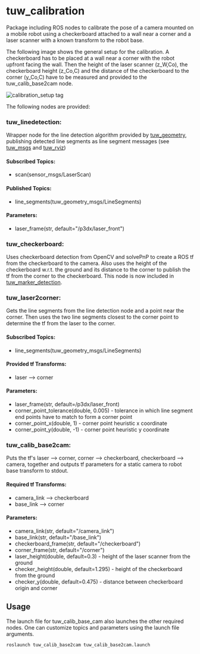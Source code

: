 # tuw_calibration

Package including ROS nodes to calibrate the pose of a camera mounted on a mobile robot using a checkerboard attached to a wall near a corner and a laser scanner with a known transform to the robot base.

The following image shows the general setup for the calibration. A checkerboard has to be placed at a wall near a corner with the robot upfront facing the wall. Then the height of the laser scanner (z_W,Co), the checkerboard height (z_Co,C) and the distance of the checkerboard to the corner (y_Co,C) have to be measured and provided to the tuw_calib_base2cam node.

![calibration_setup tag](https://github.com/tuw-robotics/tuw_calibration/blob/master/pics/calibration.png)

The following nodes are provided:

### **tuw_linedetection:**
Wrapper node for the line detection algorithm provided by [tuw_geometry](https://github.com/tuw-robotics/tuw_geometry), publishing detected line segments as line segment messages (see [tuw_msgs](https://github.com/tuw-robotics/tuw_msgs) and [tuw_rviz](https://github.com/tuw-robotics/tuw_rviz))

#### **Subscribed Topics:**
* scan(sensor_msgs/LaserScan)

#### **Published Topics:**
* line_segments(tuw_geometry_msgs/LineSegments)

#### **Parameters:**
* laser_frame(str, default="/p3dx/laser_front")

### **tuw_checkerboard:**
Uses checkerboard detection from OpenCV and solvePnP to create a ROS tf from the checkerboard to the camera. Also uses the height of the checkerboard w.r.t. the ground and its distance to the corner to publish the tf from the corner to the checkerboard.
This node is now included in [tuw_marker_detection](https://github.com/tuw-robotics/tuw_marker_detection/tree/kinetic-devel).

### **tuw_laser2corner:**
Gets the line segments from the line detection node and a point near the corner. Then uses the two line segments closest to the corner point to determine the tf from the laser to the corner.

#### **Subscribed Topics:**
* line_segments(tuw_geometry_msgs/LineSegments)

#### **Provided tf Transforms:**
* laser --> corner

#### **Parameters:**
* laser_frame(str, default=/p3dx/laser_front)
* corner_point_tolerance(double, 0.005) - tolerance in which line segment end points have to match to form a corner point
* corner_point_x(double, 1) - corner point heuristic x coordinate
* corner_point_y(double, -1) - corner point heuristic y coordinate

### **tuw_calib_base2cam:**
Puts the tf's laser --> corner, corner --> checkerboard, checkerboard --> camera, together and outputs tf parameters for a static camera to robot base transform to stdout.

#### **Required tf Transforms:**
* camera_link --> checkerboard
* base_link --> corner

#### **Parameters:**
* camera_link(str, default="/camera_link")
* base_link(str, default="/base_link")
* checkerboard_frame(str, default="/checkerboard")
* corner_frame(str, default="/corner")
* laser_height(double, default=0.3) - height of the laser scanner from the ground
* checker_height(double, default=1.295) - height of the checkerboard from the ground
* checker_y(double, default=0.475) - distance between checkerboard origin and corner

## Usage
The launch file for tuw_calib_base_cam also launches the other required nodes. One can customize topics and parameters using the launch file arguments.

`roslaunch tuw_calib_base2cam tuw_calib_base2cam.launch`
